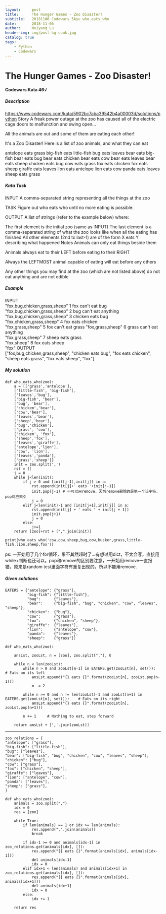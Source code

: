 ```yaml
---
layout:     post
title:      The Hunger Games - Zoo Disaster!
subtitle:   20181106_Codewars_5kyu_who_eats_who
date:       2018-11-06
author:     Huiyang_Lu
header-img: img/post-bg-cook.jpg
catalog: true
tags:
    - Python
    - Codewars
---
```

# The Hunger Games - Zoo Disaster!
#### Codewars Kata 46√
##### Description
https://www.codewars.com/kata/5902bc7aba39542b4a00003d/solutions/python
Story
A freak power outage at the zoo has caused all of the electric cage doors to malfunction and swing open...

All the animals are out and some of them are eating each other!

It's a Zoo Disaster!
Here is a list of zoo animals, and what they can eat

antelope eats grass
big-fish eats little-fish
bug eats leaves
bear eats big-fish
bear eats bug
bear eats chicken
bear eats cow
bear eats leaves
bear eats sheep
chicken eats bug
cow eats grass
fox eats chicken
fox eats sheep
giraffe eats leaves
lion eats antelope
lion eats cow
panda eats leaves
sheep eats grass

##### Kata Task
INPUT
A comma-separated string representing all the things at the zoo

TASK
Figure out who eats who until no more eating is possible.

OUTPUT
A list of strings (refer to the example below) where:

The first element is the initial zoo (same as INPUT)
The last element is a comma-separated string of what the zoo looks like when all the eating has finished
All other elements (2nd to last-1) are of the form X eats Y describing what happened
Notes
Animals can only eat things beside them

Animals always eat to their LEFT before eating to their RIGHT

Always the LEFTMOST animal capable of eating will eat before any others

Any other things you may find at the zoo (which are not listed above) do not eat anything and are not edible

##### Example
INPUT	
"fox,bug,chicken,grass,sheep"
1	fox can't eat bug	
"fox,bug,chicken,grass,sheep"
2	bug can't eat anything	
"fox,bug,chicken,grass,sheep"
3	chicken eats bug	
"fox,chicken,grass,sheep"
4	fox eats chicken	
"fox,grass,sheep"
5	fox can't eat grass	
"fox,grass,sheep"
6	grass can't eat anything	
"fox,grass,sheep"
7	sheep eats grass	
"fox,sheep"
8	fox eats sheep	
"fox"
OUTPUT	
["fox,bug,chicken,grass,sheep", "chicken eats bug", "fox eats chicken", "sheep eats grass", "fox eats sheep", "fox"]
  
##### My solution
    def who_eats_who(zoo):
        a = [['grass','antelope'],
        ['little-fish', 'big-fish'],
        ['leaves','bug'],
        ['big-fish', 'bear'],
        ['bug', 'bear'],
        ['chicken','bear'],
        ['cow','bear'],
        ['leaves','bear'],
        ['sheep','bear'],
        ['bug','chicken'],
        ['grass', 'cow'],
        ['chicken', 'fox'],
        ['sheep','fox'],
        ['leaves','giraffe'],
        ['antelope','lion'],
        ['cow', 'lion'],
        ['leaves','panda'],
        ['grass','sheep']]
        init = zoo.split(',')
        rst = []
        j = 0
        while j<len(init):
            if j > 0 and [init[j-1],init[j]] in a:
                rst.append(init[j]+' eats '+init[j-1])
                init.pop(j-1) # 不可以用remove，因为remove删除的是第一个该字符，pop对应索引
                j = 0
            elif j<len(init)-1 and [init[j+1],init[j]] in a:
                rst.append(init[j] + ' eats ' + init[j + 1])
                init.pop(j+1)
                j = 0
            else:
                j+=1
        return [zoo]+rst + [",".join(init)]

    print(who_eats_who('cow,cow,sheep,bug,cow,busker,grass,little-fish,lion,sheep,fox'))

ps: 一开始用了几个for循环，果不其然超时了…有想过用dict，不太会写，直接用while+判断也还可以。pop和remove的区别要注意，一开始用remove一直报错，原来是random test里面字符有重复出现的，所以不能用remove.

##### Given solutions
    EATERS = {"antelope": {"grass"},
              "big-fish": {"little-fish"},
              "bug":      {"leaves"},
              "bear":     {"big-fish", "bug", "chicken", "cow", "leaves", "sheep"},
              "chicken":  {"bug"},
              "cow":      {"grass"},
              "fox":      {"chicken", "sheep"},
              "giraffe":  {"leaves"},
              "lion":     {"antelope", "cow"},
              "panda":    {"leaves"},
              "sheep":    {"grass"}}

    def who_eats_who(zoo):
        
        ansLst, zooLst, n = [zoo], zoo.split(","), 0
        
        while n < len(zooLst):
            while n > 0 and zooLst[n-1] in EATERS.get(zooLst[n], set()):                            # Eats on its left
                ansLst.append("{} eats {}".format(zooLst[n], zooLst.pop(n-1)))
                n -= 2
            
            while n >= 0 and n != len(zooLst)-1 and zooLst[n+1] in EATERS.get(zooLst[n], set()):    # Eats on its right
                ansLst.append("{} eats {}".format(zooLst[n], zooLst.pop(n+1)))
            
            n += 1     # Nothing to eat, step forward
            
        return ansLst + [','.join(zooLst)]

---
    zoo_relations = {
    "antelope": ["grass"],
    "big-fish": ["little-fish"],
    "bug": ["leaves"],
    "bear": ["big-fish", "bug", "chicken", "cow", "leaves", "sheep"],
    "chicken": ["bug"],
    "cow": ["grass"],
    "fox": ["chicken", "sheep"],
    "giraffe": ["leaves"],
    "lion": ["antelope", "cow"],
    "panda": ["leaves"],
    "sheep": ["grass"],
    }
    
    def who_eats_who(zoo):
        animals = zoo.split(",")
        idx = 0
        res = [zoo]
        
        while True:
            if len(animals) == 1 or idx >= len(animals):
                res.append(",".join(animals))
                break

            if idx-1 >= 0 and animals[idx-1] in zoo_relations.get(animals[idx], []):
                res.append("{} eats {}".format(animals[idx], animals[idx-1]))
                del animals[idx-1]
                idx = 0
            elif idx+1 < len(animals) and animals[idx+1] in zoo_relations.get(animals[idx], []):
                res.append("{} eats {}".format(animals[idx], animals[idx+1]))
                del animals[idx+1]
                idx = 0
            else:
                idx += 1

        return res
